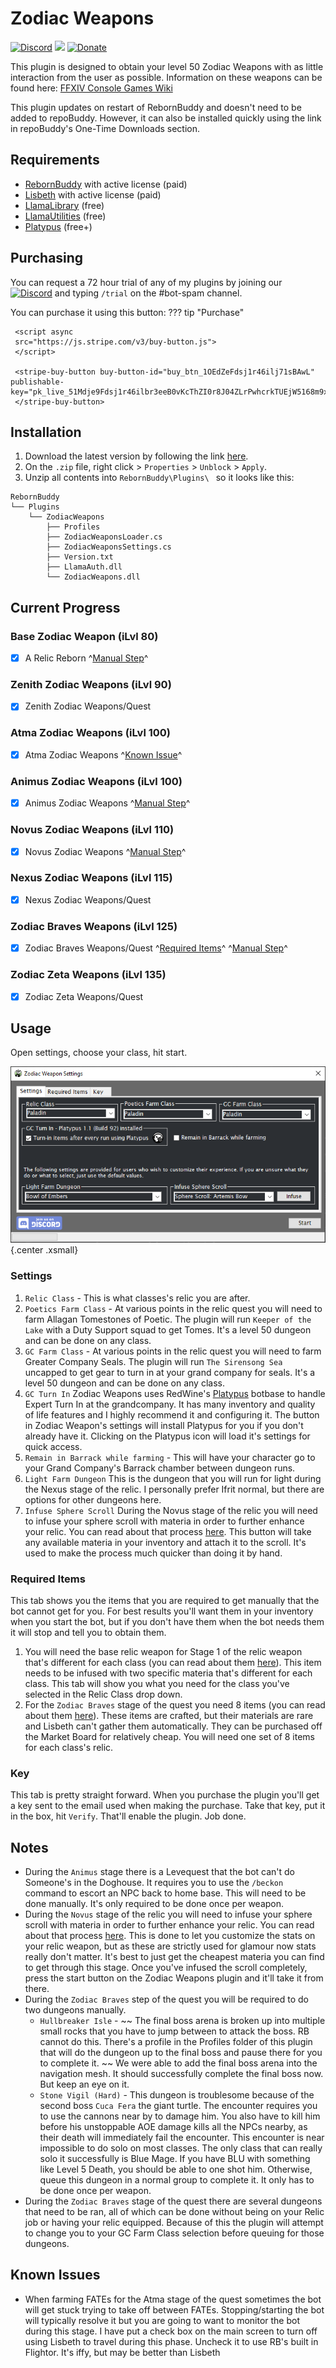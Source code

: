 # Zodiac Weapons

[![Discord][3]][4]
[![](https://img.shields.io/static/v1?label=Sponsor&message=%E2%9D%A4&logo=GitHub&color=%23fe8e86)](https://github.com/sponsors/domesticwarlord86)
[![Donate][5]][6]

This plugin is designed to obtain your level 50 Zodiac Weapons with as little interaction from the user as possible. Information on these weapons can be found here: [FFXIV Console Games Wiki](https://ffxiv.consolegameswiki.com/wiki/Zodiac_Weapons)

This plugin updates on restart of RebornBuddy and doesn't need to be added to repoBuddy. However, it can also be installed quickly using the link in repoBuddy's One-Time Downloads section. 
## Requirements

- [RebornBuddy][7] with active license (paid)
- [Lisbeth][9] with active license (paid)
- [LlamaLibrary][10] (free)
- [LlamaUtilities](https://github.com/nt153133/LlamaUtilities) (free)
- [Platypus](https://rbplatypus.com/) (free+)

## Purchasing

You can request a 72 hour trial of any of my plugins by joining our [![Discord][3]][4] and typing `/trial` on the #bot-spam channel.

You can purchase it using this button:
??? tip "Purchase"

     <script async
     src="https://js.stripe.com/v3/buy-button.js">
     </script>

     <stripe-buy-button buy-button-id="buy_btn_1OEdZeFdsj1r46ilj71sBAwL" publishable-key="pk_live_51Mdje9Fdsj1r46ilbr3eeB0vKcThZI0r8J04ZLrPwhcrkTUEjW5168m9xuRYTTkOyAag0rUWqmFhzmEDRcqCUN900038n3jgm8">
     </stripe-buy-button>

## Installation

1. Download the latest version by following the link [here](https://sts.llamamagic.net/ZodiacWeapons/ZodiacWeapons.zip).
2. On the `.zip` file, right click > `Properties` > `Unblock` > `Apply`.
3. Unzip all contents into `RebornBuddy\Plugins\ ` so it looks like this:

```
RebornBuddy
└── Plugins
    └── ZodiacWeapons
        ├── Profiles
        ├── ZodiacWeaponsLoader.cs
        ├── ZodiacWeaponsSettings.cs
        ├── Version.txt
        ├── LlamaAuth.dll
        └── ZodiacWeapons.dll
```

## Current Progress

### Base Zodiac Weapon (iLvl 80)
- [x] A Relic Reborn ^[Manual Step](#required-items)^

### Zenith Zodiac Weapons (iLvl 90)
- [x] Zenith Zodiac Weapons/Quest

### Atma Zodiac Weapons (iLvl 100)
- [x] Atma Zodiac Weapons ^[Known Issue](#known-issues)^

### Animus Zodiac Weapons (iLvl 100)
- [x] Animus Zodiac Weapons ^[Manual Step](#notes)^

### Novus Zodiac Weapons (iLvl 110)
- [x] Novus Zodiac Weapons ^[Manual Step](#notes)^

### Nexus Zodiac Weapons (iLvl 115)
- [x] Nexus Zodiac Weapons/Quest

### Zodiac Braves Weapons (iLvl 125)
- [x] Zodiac Braves Weapons/Quest ^[Required Items](#required-items)^ ^[Manual Step](#notes)^

### Zodiac Zeta Weapons (iLvl 135)
- [x] Zodiac Zeta Weapons/Quest

## Usage

Open settings, choose your class, hit start. 

![img-small](../../img/zodiac.png){.center .xsmall}

### Settings

1. `Relic Class` - This is what classes's relic you are after.
3. `Poetics Farm Class` - At various points in the relic quest you will need to farm Allagan Tomestones of Poetic. The plugin will run `Keeper of the Lake` with a Duty Support squad to get Tomes. It's a level 50 dungeon and can be done on any class.
4. `GC Farm Class` - At various points in the relic quest you will need to farm Greater Company Seals. The plugin will run `The Sirensong Sea` uncapped to get gear to turn in at your grand company for seals. It's a level 50 dungeon and can be done on any class.
5. `GC Turn In` Zodiac Weapons uses RedWine's [Platypus](https://rbplatypus.com/) botbase to handle Expert Turn In at the grandcompany. It has many inventory and quality of life features and I highly recommend it and configuring it. The button in Zodiac Weapon's settings will install Platypus for you if you don't already have it. Clicking on the Platypus icon will load it's settings for quick access. 
2. `Remain in Barrack while farming` - This will have your character go to your Grand Company's Barrack chamber between dungeon runs.
6. `Light Farm Dungeon` This is the dungeon that you will run for light during the Nexus stage of the relic. I personally prefer Ifrit normal, but there are options for other dungeons here.
7. `Infuse Sphere Scroll` During the Novus stage of the relic you will need to infuse your sphere scroll with materia in order to further enhance your relic. You can read about that process [here](https://ffxiv.consolegameswiki.com/wiki/Novus_Zodiac_Weapons/Quest#Star_Light.2C_Star_Bright). This button will take any available materia in your inventory and attach it to the scroll. It's used to make the process much quicker than doing it by hand.

### Required Items
This tab shows you the items that you are required to get manually that the bot cannot get for you. For best results you'll want them in your inventory when you start the bot, but if you don't have them when the bot needs them it will stop and tell you to obtain them.

1. You will need the base relic weapon for Stage 1 of the relic weapon that's different for each class (you can read about them [here](https://ffxiv.consolegameswiki.com/wiki/Zodiac_Weapons/Quest#Part_2:_Class_Weapon)). This item needs to be infused with two specific materia that's different for each class. This tab will show you what you need for the class you've selected in the Relic Class drop down.
2. For the `Zodiac Braves` stage of the quest you need 8 items (you can read about them [here](https://ffxiv.consolegameswiki.com/wiki/Zodiac_Braves_Weapons/Quest#Crafted_Items)). These items are crafted, but their materials are rare and Lisbeth can't gather them automatically. They can be purchased off the Market Board for relatively cheap. You will need one set of 8 items for each class's relic.

### Key
This tab is pretty straight forward. When you purchase the plugin you'll get a key sent to the email used when making the purchase. Take that key, put it in the box, hit `Verify`. That'll enable the plugin. Job done.

## Notes
- During the `Animus` stage there is a Levequest that the bot can't do Someone's in the Doghouse. It requires you to use the `/beckon` command to escort an NPC back to home base. This will need to be done manually. It's only required to be done once per weapon.
- During the `Novus` stage of the relic you will need to infuse your sphere scroll with materia in order to further enhance your relic. You can read about that process [here](https://ffxiv.consolegameswiki.com/wiki/Novus_Zodiac_Weapons/Quest#Star_Light.2C_Star_Bright). This is done to let you customize the stats on your relic weapon, but as these are strictly used for glamour now stats really don't matter. It's best to just get the cheapest materia you can find to get through this stage. Once you've infused the scroll completely, press the start button on the Zodiac Weapons plugin and it'll take it from there.
- During the `Zodiac Braves` step of the quest you will be required to do two dungeons manually. 
    * `Hullbreaker Isle` - ~~ The final boss arena is broken up into multiple small rocks that you have to jump between to attack the boss. RB cannot do this. There's a profile in the Profiles folder of this plugin that will do the dungeon up to the final boss and pause there for you to complete it. ~~ We were able to add the final boss arena into the navigation mesh. It should successfully complete the final boss now. But keep an eye on it.
    * `Stone Vigil (Hard)` - This dungeon is troublesome because of the second boss `Cuca Fera` the giant turtle. The encounter requires you to use the cannons near by to damage him. You also have to kill him before his unstoppable AOE damage kills all the NPCs nearby, as their death will immediately fail the encounter. This encounter is near impossible to do solo on most classes. The only class that can really solo it successfully is Blue Mage. If you have BLU with something like Level 5 Death, you should be able to one shot him. Otherwise, queue this dungeon in a normal group to complete it. It only has to be done once per weapon. 
- During the `Zodiac Braves` stage of the quest there are several dungeons that need to be ran, all of which can be done without being on your Relic job or having your relic equipped. Because of this the plugin will attempt to change you to your GC Farm Class selection before queuing for those dungeons.

## Known Issues
- When farming FATEs for the Atma stage of the quest sometimes the bot will get stuck trying to take off between FATEs. Stopping/starting the bot will typically resolve it but you are going to want to monitor the bot during this stage. I have put a check box on the main screen to turn off using Lisbeth to travel during this phase. Uncheck it to use RB's built in Flightor. It's iffy, but may be better than Lisbeth


[3]: https://img.shields.io/badge/Discord-7389D8?logo=discord&logoColor=ffffff&labelColor=6A7EC2
[4]: https://discord.gg/CucSWEhJSZ "Discord"
[5]: https://shields.io/badge/-Buy%20me%20a%20coffee-FF5E5B?logo=kofi&logoColor=ffffff&labelColor=FF5E5B
[6]: https://ko-fi.com/domesticwarlord86 "Donate via Ko-Fi"
[7]: https://www.rebornbuddy.com/ "RebornBuddy"
[8]: https://github.com/LlamaMagic/ExBuddy "ExBuddy"
[9]: https://www.siune.io/ "Lisbeth"
[10]: https://github.com/nt153133/__LlamaLibrary "LlamaLibrary"
[11]: https://discord.gg/rDsFbKr "Magitek Discord"
[12]: https://github.com/Zimgineering/repoBuddy "RepoBuddy"